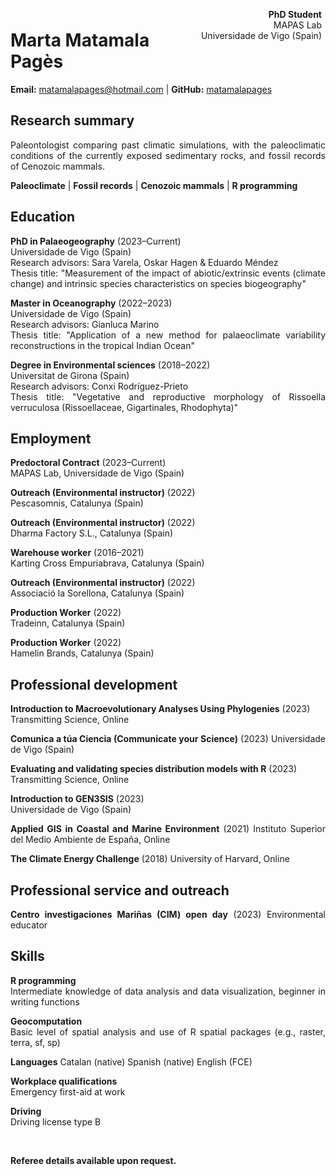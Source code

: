 <span style="float:right;text-align:right;padding:6px"> 
  <b>PhD Student</b> <br> MAPAS Lab<br> Universidade de Vigo (Spain)
</span>

# Marta Matamala Pagès

**Email:** [matamalapages@hotmail.com](mailto:matamalapages@hotmail.com) | **GitHub:** [matamalapages](https://github.com/matamalapages)

 <div align="justify">

## Research summary

Paleontologist comparing past climatic simulations, with the paleoclimatic conditions of the currently exposed sedimentary rocks, and fossil records of Cenozoic mammals. 

**Paleoclimate** | **Fossil records** | **Cenozoic mammals** | **R programming**

## Education

**PhD in Palaeogeography** (2023&ndash;Current)  
Universidade de Vigo (Spain)  
Research advisors: Sara Varela, Oskar Hagen & Eduardo Méndez  
Thesis title: "Measurement of the impact of abiotic/extrinsic events (climate change) and intrinsic species characteristics on species biogeography"

**Master in Oceanography** (2022&ndash;2023)  
Universidade de Vigo (Spain)  
Research advisors: Gianluca Marino  
Thesis title: "Application of a new method for palaeoclimate variability reconstructions in the tropical Indian Ocean"

**Degree in Environmental sciences** (2018&ndash;2022)  
Universitat de Girona (Spain)  
Research advisors: Conxi Rodríguez-Prieto  
Thesis title: "Vegetative and reproductive morphology of Rissoella verruculosa (Rissoellaceae, Gigartinales, Rhodophyta)"

## Employment

**Predoctoral Contract** (2023&ndash;Current)  
MAPAS Lab, Universidade de Vigo (Spain)

**Outreach (Environmental instructor)** (2022)  
Pescasomnis, Catalunya (Spain)

**Outreach (Environmental instructor)** (2022)  
Dharma Factory S.L., Catalunya (Spain)

**Warehouse worker** (2016&ndash;2021)  
Karting Cross Empuriabrava, Catalunya (Spain)

**Outreach (Environmental instructor)** (2022)  
Associació la Sorellona, Catalunya (Spain)

**Production Worker** (2022)  
Tradeinn, Catalunya (Spain)

**Production Worker** (2022)  
Hamelin Brands, Catalunya (Spain)

## Professional development

**Introduction to Macroevolutionary Analyses Using Phylogenies** (2023)  
Transmitting Science, Online

**Comunica a túa Ciencia (Communicate your Science)** (2023)
Universidade de Vigo (Spain)

**Evaluating and validating species distribution models with R** (2023)  
Transmitting Science, Online

**Introduction to GEN3SIS** (2023)  
Universidade de Vigo (Spain)

**Applied GIS in Coastal and Marine Environment** (2021)
Instituto Superior del Medio Ambiente de España, Online

**The Climate Energy Challenge** (2018)
University of Harvard, Online

## Professional service and outreach

**Centro investigaciones Mariñas (CIM) open day** (2023)
Environmental educator

## Skills

**R programming**  
Intermediate knowledge of data analysis and data visualization, beginner in writing functions

**Geocomputation**  
Basic level of spatial analysis and use of R spatial packages (e.g., raster, terra, sf, sp)

**Languages** 
Catalan (native)
Spanish (native)
English (FCE)

**Workplace qualifications**  
Emergency first-aid at work

**Driving**  
Driving license type B

<br>

**Referee details available upon request.**

</div>

